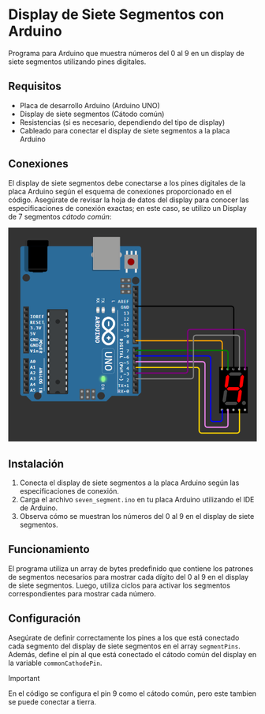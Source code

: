 # Display de Siete Segmentos con Arduino

Programa para Arduino que muestra números del 0 al 9 en un display de siete segmentos utilizando pines digitales.

## Requisitos

- Placa de desarrollo Arduino (Arduino UNO)
- Display de siete segmentos (Cátodo común)
- Resistencias (si es necesario, dependiendo del tipo de display)
- Cableado para conectar el display de siete segmentos a la placa Arduino

## Conexiones

El display de siete segmentos debe conectarse a los pines digitales de la placa Arduino según el esquema de conexiones proporcionado en el código. Asegúrate de revisar la hoja de datos del display para conocer las especificaciones de conexión exactas; en este caso, se utilizo un Display de 7 segmentos _cátodo común_:

![conexiones 7 segmentos](../images/conexion_7_segment.png)

## Instalación

1. Conecta el display de siete segmentos a la placa Arduino según las especificaciones de conexión.
2. Carga el archivo `seven_segment.ino` en tu placa Arduino utilizando el IDE de Arduino.
3. Observa cómo se muestran los números del 0 al 9 en el display de siete segmentos.

## Funcionamiento

El programa utiliza un array de bytes predefinido que contiene los patrones de segmentos necesarios para mostrar cada dígito del 0 al 9 en el display de siete segmentos. Luego, utiliza ciclos para activar los segmentos correspondientes para mostrar cada número.

## Configuración

Asegúrate de definir correctamente los pines a los que está conectado cada segmento del display de siete segmentos en el array `segmentPins`. Además, define el pin al que está conectado el cátodo común del display en la variable `commonCathodePin`.

> [!IMPORTANT]
> En el código se configura el pin 9 como el cátodo común, pero este tambien se puede conectar a tierra.
